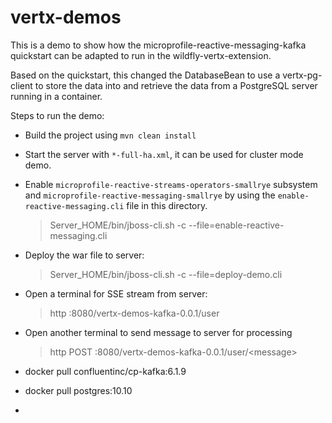 # vertx-demos

This is a demo to show how the microprofile-reactive-messaging-kafka quickstart can be adapted to run in the wildfly-vertx-extension.

Based on the quickstart, this changed the DatabaseBean to use a vertx-pg-client to store the data into and retrieve the data from a PostgreSQL server running in a container.

Steps to run the demo:

* Build the project using `mvn clean install`
* Start the server with `*-full-ha.xml`, it can be used for cluster mode demo.
* Enable `microprofile-reactive-streams-operators-smallrye` subsystem and `microprofile-reactive-messaging-smallrye` by using the `enable-reactive-messaging.cli` file in this directory.
   > Server_HOME/bin/jboss-cli.sh -c --file=enable-reactive-messaging.cli
* Deploy the war file to server:
  > Server_HOME/bin/jboss-cli.sh -c --file=deploy-demo.cli
* Open a terminal for SSE stream from server:
  > http :8080/vertx-demos-kafka-0.0.1/user
* Open another terminal to send message to server for processing
  > http POST :8080/vertx-demos-kafka-0.0.1/user/&lt;message&gt;


* docker pull confluentinc/cp-kafka:6.1.9
* docker pull postgres:10.10
* 